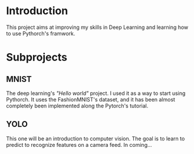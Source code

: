 # Introduction

This project aims at improving my skills in Deep Learning and learning
how to use Pythorch's framwork.

# Subprojects
## MNIST

The deep learning's *"Hello world"* project. I used it as a way to start 
using Pythorch.
It uses the FashionMNIST's dataset, and it has been almost completely been
implemented along the Pytorch's tutorial.

## YOLO
This one will be an introduction to computer vision. The goal is to learn
to predict to recognize features on a camera feed. In coming...
